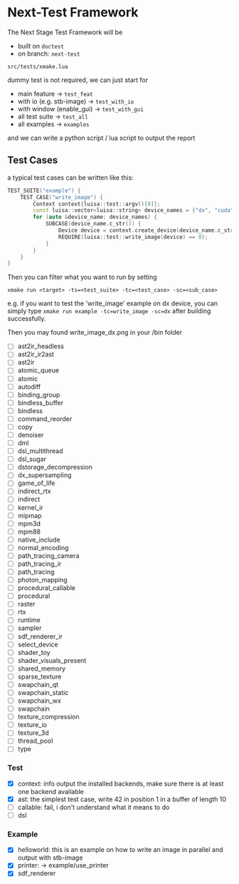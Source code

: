 # Next-Test Framework

The Next Stage Test Framework will be 

- built on `doctest`
- on branch: `next-test`

`src/tests/xmake.lua`

dummy test is not required, we can just start for 
- main feature -> `test_feat`
- with io (e.g. stb-image) -> `test_with_io`
- with window (enable_gui) -> `test_with_gui`
- all test suite -> `test_all`
- all examples -> `examples`

and we can write a python script / lua script to output the report


## Test Cases

a typical test cases can be written like this:

```cpp
TEST_SUITE("example") {
    TEST_CASE("write_image") {
        Context context{luisa::test::argv()[0]};
        const luisa::vector<luisa::string> device_names = {"dx", "cuda"};
        for (auto &device_name: device_names) {
            SUBCASE(device_name.c_str()) {
                Device device = context.create_device(device_name.c_str());
                REQUIRE(luisa::test::write_image(device) == 0);
            }
        }
    }
}
```

Then you can filter what you want to run by setting

`xmake run <target> -ts=<test_suite> -tc=<test_case> -sc=<sub_case>`

e.g. if you want to test the 'write_image' example on dx device, you can simply type `xmake run example -tc=write_image -sc=dx` after building successfully.

Then you may found write_image_dx.png in your /bin folder

<!-- TODO: Test -->
- [ ] ast2ir_headless
- [ ] ast2ir_ir2ast
- [ ] ast2ir
- [ ] atomic_queue
- [ ] atomic
- [ ] autodiff
- [ ] binding_group
- [ ] bindless_buffer
- [ ] bindless
- [ ] command_reorder
- [ ] copy
- [ ] denoiser
- [ ] dml
- [ ] dsl_multithread
- [ ] dsl_sugar
- [ ] dstorage_decompression
- [ ] dx_supersampling
- [ ] game_of_life
- [ ] indirect_rtx
- [ ] indirect
- [ ] kernel_ir
- [ ] mipmap
- [ ] mpm3d
- [ ] mpm88
- [ ] native_include
- [ ] normal_encoding
- [ ] path_tracing_camera
- [ ] path_tracing_ir
- [ ] path_tracing
- [ ] photon_mapping
- [ ] procedural_callable
- [ ] procedural
- [ ] raster
- [ ] rtx
- [ ] runtime
- [ ] sampler
- [ ] sdf_renderer_ir
- [ ] select_device
- [ ] shader_toy
- [ ] shader_visuals_present
- [ ] shared_memory
- [ ] sparse_texture
- [ ] swapchain_qt
- [ ] swapchain_static
- [ ] swapchain_wx
- [ ] swapchain
- [ ] texture_compression
- [ ] texture_io
- [ ] texture_3d
- [ ] thread_pool
- [ ] type

### Test
- [x] context: info output the installed backends, make sure there is at least one backend available
- [x] ast: the simplest test case, write 42 in position 1 in a buffer of length 10
- [ ] callable: fail, i don't understand what it means to do 
- [ ] dsl
### Example

- [x] helloworld: this is an example on how to write an image in parallel and output with stb-image
- [x] printer: -> example/use_printer
- [x] sdf_renderer
